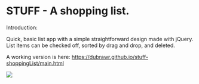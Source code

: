 # STUFF - A shopping list.

Introduction: 

Quick, basic list app with a simple straightforward design made with jQuery.
List items can be checked off, sorted by drag and drop, and deleted.

A working version is here: https://dubrawr.github.io/stuff-shoppingList/main.html

<img src="http://i.imgur.com/Jznc9Sw.jpg">
